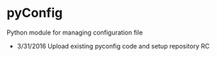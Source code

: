 # pyConfig
Python module for managing configuration file

* 3/31/2016 Upload existing pyconfig code and setup repository RC
